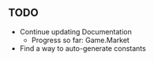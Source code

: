 ## TODO
 * Continue updating Documentation
    * Progress so far: Game.Market
 * Find a way to auto-generate constants